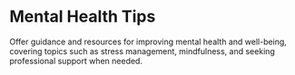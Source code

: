 # Mental Health Tips

Offer guidance and resources for improving mental health and well-being, covering topics such as stress management, mindfulness, and seeking professional support when needed.